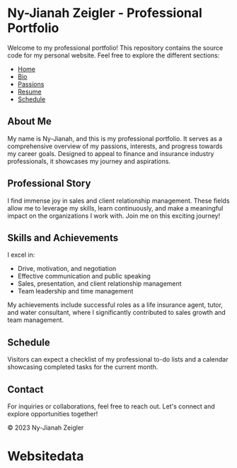 # Ny-Jianah Zeigler - Professional Portfolio

Welcome to my professional portfolio! This repository contains the source code for my personal website. Feel free to explore the different sections:

- [Home](https://github.com/ZzzNyah/Websitedata/blob/main/index.html)
- [Bio](https://github.com/ZzzNyah/Websitedata/blob/main/bio.html)
- [Passions](https://github.com/ZzzNyah/Websitedata/blob/main/passions.html)
- [Resume](https://github.com/ZzzNyah/Websitedata/blob/main/resume.html)
- [Schedule](https://github.com/ZzzNyah/Websitedata/blob/main/schedule.html)

## About Me

My name is Ny-Jianah, and this is my professional portfolio. It serves as a comprehensive overview of my passions, interests, and progress towards my career goals. Designed to appeal to finance and insurance industry professionals, it showcases my journey and aspirations.

## Professional Story

I find immense joy in sales and client relationship management. These fields allow me to leverage my skills, learn continuously, and make a meaningful impact on the organizations I work with. Join me on this exciting journey!

## Skills and Achievements

I excel in:
- Drive, motivation, and negotiation
- Effective communication and public speaking
- Sales, presentation, and client relationship management
- Team leadership and time management

My achievements include successful roles as a life insurance agent, tutor, and water consultant, where I significantly contributed to sales growth and team management.

## Schedule

Visitors can expect a checklist of my professional to-do lists and a calendar showcasing completed tasks for the current month.

## Contact

For inquiries or collaborations, feel free to reach out. Let's connect and explore opportunities together!

&copy; 2023 Ny-Jianah Zeigler
# Websitedata
